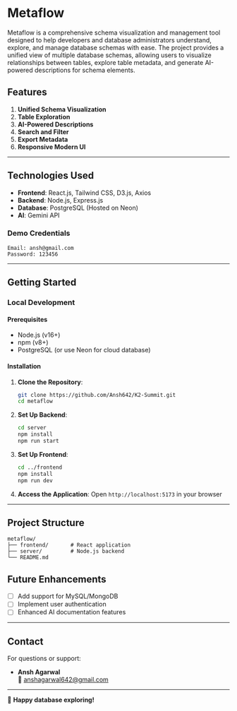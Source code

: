 # Metaflow

Metaflow is a comprehensive schema visualization and management tool designed to help developers and database administrators understand, explore, and manage database schemas with ease. The project provides a unified view of multiple database schemas, allowing users to visualize relationships between tables, explore table metadata, and generate AI-powered descriptions for schema elements.



## Features

1. **Unified Schema Visualization**
2. **Table Exploration**
3. **AI-Powered Descriptions**
4. **Search and Filter**
5. **Export Metadata**
6. **Responsive Modern UI**

---

## Technologies Used

- **Frontend**: React.js, Tailwind CSS, D3.js, Axios
- **Backend**: Node.js, Express.js
- **Database**: PostgreSQL (Hosted on Neon)
- **AI**: Gemini API


### Demo Credentials
```
Email: ansh@gmail.com
Password: 123456
```

---

## Getting Started



### Local Development

#### Prerequisites
- Node.js (v16+)
- npm (v8+)
- PostgreSQL (or use Neon for cloud database)

#### Installation

1. **Clone the Repository**:
   ```bash
   git clone https://github.com/Ansh642/K2-Summit.git
   cd metaflow
   ```

2. **Set Up Backend**:
   ```bash
   cd server
   npm install
   npm run start
   ```

3. **Set Up Frontend**:
   ```bash
   cd ../frontend
   npm install
   npm run dev
   ```

4. **Access the Application**:
   Open `http://localhost:5173` in your browser

---

## Project Structure

```
metaflow/
├── frontend/       # React application
├── server/         # Node.js backend
└── README.md
```


## Future Enhancements

- [ ] Add support for MySQL/MongoDB
- [ ] Implement user authentication
- [ ] Enhanced AI documentation features

---

## Contact

For questions or support:
- **Ansh Agarwal**  
  📧 anshagarwal642@gmail.com

---

🚀 **Happy database exploring!**
